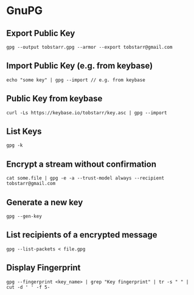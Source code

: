 # GnuPG

## Export Public Key

	gpg --output tobstarr.gpg --armor --export tobstarr@gmail.com

## Import Public Key (e.g. from keybase)

	echo "some key" | gpg --import // e.g. from keybase

## Public Key from keybase

	curl -Ls https://keybase.io/tobstarr/key.asc | gpg --import

## List Keys

	gpg -k

## Encrypt a stream without confirmation

	cat some.file | gpg -e -a --trust-model always --recipient tobstarr@gmail.com

## Generate a new key

	gpg --gen-key

## List recipients of a encrypted message

	gpg --list-packets < file.gpg

## Display Fingerprint

	gpg --fingerprint <key_name> | grep "Key fingerprint" | tr -s " " | cut -d ' ' -f 5-
